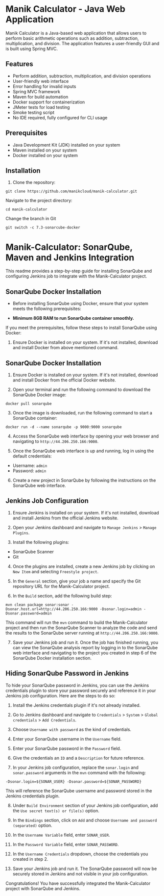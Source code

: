 # Manik Calculator - Java Web Application

Manik Calculator is a Java-based web application that allows users to perform basic arithmetic operations such as addition, subtraction, multiplication, and division. The application features a user-friendly GUI and is built using Spring MVC.

## Features

- Perform addition, subtraction, multiplication, and division operations
- User-friendly web interface
- Error handling for invalid inputs
- Spring MVC framework
- Maven for build automation
- Docker support for containerization
- JMeter tests for load testing
- Smoke testing script
- No IDE required, fully configured for CLI usage

## Prerequisites

- Java Development Kit (JDK) installed on your system
- Maven installed on your system
- Docker installed on your system

## Installation

1. Clone the repository:

```
git clone https://github.com/manikcloud/manik-calculator.git
```

Navigate to the project directory: 

```
cd manik-calculator
```

Change the branch in Git 

```
git switch -c 7.3-sonarcube-docker
```


# Manik-Calculator: SonarQube, Maven and Jenkins Integration

This readme provides a step-by-step guide for installing SonarQube and configuring Jenkins job to integrate with the Manik-Calculator project.

## SonarQube Docker Installation

* Before installing SonarQube using Docker, ensure that your system meets the following prerequisites:

- **Minimum 8GB RAM to run SonarQube container smoothly.**

If you meet the prerequisites, follow these steps to install SonarQube using Docker:

1. Ensure Docker is installed on your system. If it's not installed, download and install Docker from above mentioned command. 


## SonarQube Docker Installation

1. Ensure Docker is installed on your system. If it's not installed, download and install Docker from the official Docker website.

2. Open your terminal and run the following command to download the SonarQube Docker image:

```
docker pull sonarqube
```

3. Once the image is downloaded, run the following command to start a SonarQube container:

```
docker run -d --name sonarqube -p 9000:9000 sonarqube
```

4. Access the SonarQube web interface by opening your web browser and navigating to `http://44.206.250.166:9000`.

5. Once the SonarQube web interface is up and running, log in using the default credentials:

- Username: `admin`
- Password: `admin`

6. Create a new project in SonarQube by following the instructions on the SonarQube web interface. 

## Jenkins Job Configuration

1. Ensure Jenkins is installed on your system. If it's not installed, download and install Jenkins from the official Jenkins website.

2. Open your Jenkins dashboard and navigate to `Manage Jenkins` > `Manage Plugins`. 

3. Install the following plugins:

- SonarQube Scanner
- Git

4. Once the plugins are installed, create a new Jenkins job by clicking on `New Item` and selecting `Freestyle project`.

5. In the `General` section, give your job a name and specify the Git repository URL for the Manik-Calculator project.

6. In the `Build` section, add the following build step:

```
mvn clean package sonar:sonar -Dsonar.host.url=http://44.206.250.166:9000 -Dsonar.login=admin -Dsonar.password=admin
```

This command will run the `mvn` command to build the Manik-Calculator project and then run the SonarQube Scanner to analyze the code and send the results to the SonarQube server running at `http://44.206.250.166:9000`.

7. Save your Jenkins job and run it. Once the job has finished running, you can view the SonarQube analysis report by logging in to the SonarQube web interface and navigating to the project you created in step 6 of the SonarQube Docker installation section.

## Hiding SonarQube Password in Jenkins

To hide your SonarQube password in Jenkins, you can use the Jenkins credentials plugin to store your password securely and reference it in your Jenkins job configuration. Here are the steps to do so:

1. Install the Jenkins credentials plugin if it's not already installed.

2. Go to Jenkins dashboard and navigate to `Credentials` > `System` > `Global credentials` > `Add Credentials`.

3. Choose `Username with password` as the kind of credentials.

4. Enter your SonarQube username in the `Username` field.

5. Enter your SonarQube password in the `Password` field.

6. Give the credentials an `ID` and a `Description` for future reference.

7. In your Jenkins job configuration, replace the `sonar.login` and `sonar.password` arguments in the `mvn` command with the following:

```
-Dsonar.login=${SONAR_USER} -Dsonar.password=${SONAR_PASSWORD}
```

This will reference the SonarQube username and password stored in the Jenkins credentials plugin.

8. Under `Build Environment` section of your Jenkins job configuration, add the `Use secret text(s) or file(s)` option.

9. In the `Bindings` section, click on `Add` and choose `Username and password (separated)` option.

10. In the `Username Variable` field, enter `SONAR_USER`.

11. In the `Password Variable` field, enter `SONAR_PASSWORD`.

12. In the `Username Credentials` dropdown, choose the credentials you created in step 2.

13. Save your Jenkins job and run it. The SonarQube password will now be securely stored in Jenkins and not visible in your job configuration.

Congratulations! You have successfully integrated the Manik-Calculator project with SonarQube and Jenkins.
